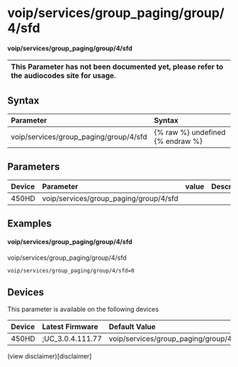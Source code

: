 ﻿---
description: voip/services/group_paging/group/4/sfd
search:
    keywords: ['voip','services','group_paging','group','4','sfd']
---

# voip/services/group_paging/group/4/sfd

#### voip/services/group_paging/group/4/sfd


| This Parameter has not been documented yet, please refer to the audiocodes site for usage.  |
| :--- |

## Syntax
| Parameter | Syntax |
| :--- | :--- |
|voip/services/group_paging/group/4/sfd | {% raw %} undefined {% endraw %} |

## Parameters
|Device|Parameter|value|Description|
|:---|:---|:---|:---|
| 450HD | voip/services/group_paging/group/4/sfd |  |  |

## Examples
#### voip/services/group_paging/group/4/sfd

voip/services/group_paging/group/4/sfd

```
voip/services/group_paging/group/4/sfd=0
```

## Devices
This parameter is available on the following devices

| Device | Latest Firmware | Default Value |
|:---|:---|:---|
| 450HD | ;UC_3.0.4.111.77 | voip/services/group_paging/group/4/sfd=0 

(view disclaimer)[disclaimer]
